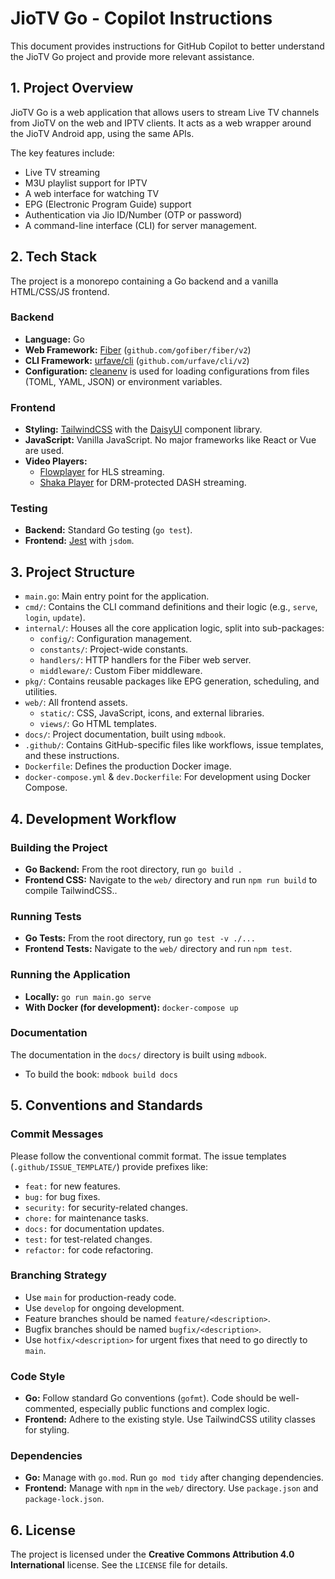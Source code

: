 # JioTV Go - Copilot Instructions

This document provides instructions for GitHub Copilot to better understand the JioTV Go project and provide more relevant assistance.

## 1. Project Overview

JioTV Go is a web application that allows users to stream Live TV channels from JioTV on the web and IPTV clients. It acts as a web wrapper around the JioTV Android app, using the same APIs.

The key features include:
- Live TV streaming
- M3U playlist support for IPTV
- A web interface for watching TV
- EPG (Electronic Program Guide) support
- Authentication via Jio ID/Number (OTP or password)
- A command-line interface (CLI) for server management.

## 2. Tech Stack

The project is a monorepo containing a Go backend and a vanilla HTML/CSS/JS frontend.

### Backend
- **Language:** Go
- **Web Framework:** [Fiber](https://gofiber.io/) (`github.com/gofiber/fiber/v2`)
- **CLI Framework:** [urfave/cli](https://cli.urfave.org/) (`github.com/urfave/cli/v2`)
- **Configuration:** [cleanenv](https://github.com/ilyakaznacheev/cleanenv) is used for loading configurations from files (TOML, YAML, JSON) or environment variables.

### Frontend
- **Styling:** [TailwindCSS](https://tailwindcss.com/) with the [DaisyUI](https://daisyui.com/) component library.
- **JavaScript:** Vanilla JavaScript. No major frameworks like React or Vue are used.
- **Video Players:**
    - [Flowplayer](https://flowplayer.com/) for HLS streaming.
    - [Shaka Player](https://shaka-player-demo.appspot.com/) for DRM-protected DASH streaming.

### Testing
- **Backend:** Standard Go testing (`go test`).
- **Frontend:** [Jest](https://jestjs.io/) with `jsdom`.

## 3. Project Structure

- `main.go`: Main entry point for the application.
- `cmd/`: Contains the CLI command definitions and their logic (e.g., `serve`, `login`, `update`).
- `internal/`: Houses all the core application logic, split into sub-packages:
    - `config/`: Configuration management.
    - `constants/`: Project-wide constants.
    - `handlers/`: HTTP handlers for the Fiber web server.
    - `middleware/`: Custom Fiber middleware.
- `pkg/`: Contains reusable packages like EPG generation, scheduling, and utilities.
- `web/`: All frontend assets.
    - `static/`: CSS, JavaScript, icons, and external libraries.
    - `views/`: Go HTML templates.
- `docs/`: Project documentation, built using `mdbook`.
- `.github/`: Contains GitHub-specific files like workflows, issue templates, and these instructions.
- `Dockerfile`: Defines the production Docker image.
- `docker-compose.yml` & `dev.Dockerfile`: For development using Docker Compose.

## 4. Development Workflow

### Building the Project
- **Go Backend:** From the root directory, run `go build .`
- **Frontend CSS:** Navigate to the `web/` directory and run `npm run build` to compile TailwindCSS..

### Running Tests
- **Go Tests:** From the root directory, run `go test -v ./...`
- **Frontend Tests:** Navigate to the `web/` directory and run `npm test`.

### Running the Application
- **Locally:** `go run main.go serve`
- **With Docker (for development):** `docker-compose up`

### Documentation
The documentation in the `docs/` directory is built using `mdbook`.
- To build the book: `mdbook build docs`

## 5. Conventions and Standards

### Commit Messages
Please follow the conventional commit format. The issue templates (`.github/ISSUE_TEMPLATE/`) provide prefixes like:
- `feat:` for new features.
- `bug:` for bug fixes.
- `security:` for security-related changes.
- `chore:` for maintenance tasks.
- `docs:` for documentation updates.
- `test:` for test-related changes.
- `refactor:` for code refactoring.

### Branching Strategy
- Use `main` for production-ready code.
- Use `develop` for ongoing development.
- Feature branches should be named `feature/<description>`.
- Bugfix branches should be named `bugfix/<description>`.
- Use `hotfix/<description>` for urgent fixes that need to go directly to `main`.

### Code Style
- **Go:** Follow standard Go conventions (`gofmt`). Code should be well-commented, especially public functions and complex logic.
- **Frontend:** Adhere to the existing style. Use TailwindCSS utility classes for styling.

### Dependencies
- **Go:** Manage with `go.mod`. Run `go mod tidy` after changing dependencies.
- **Frontend:** Manage with `npm` in the `web/` directory. Use `package.json` and `package-lock.json`.

## 6. License

The project is licensed under the **Creative Commons Attribution 4.0 International** license. See the `LICENSE` file for details.
